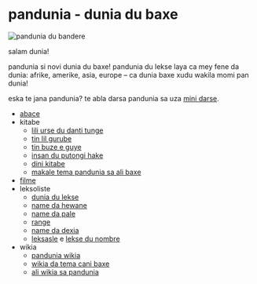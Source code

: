 # pandunia - dunia du baxe

![](http://www.pandunia.info/bandir/bandir.png "pandunia du bandere")

salam dunia!

pandunia si novi dunia du baxe!
pandunia du lekse laya ca mey fene da dunia:
afrike, amerike, asia, europe
– ca dunia baxe xudu wakila momi pan dunia!

eska te jana pandunia?
te abla darsa pandunia sa uza [mini darse](mini_darse.html).


* [abace](abc.md)
* kitabe
  * [lili urse du danti tunge](baru_dante.md)
  * [tin lil gurube](3_lil_gurube.md)
  * [tin buze e guye](3_buze_i_guy.md)
  * [insan du putongi hake](putong_hake.md)
  * [dini kitabe](dini_kitabe.md)
  * [makale tema pandunia sa ali baxe](makal_tema_pandunia.md)
* [filme](filme.md)
* leksoliste
  * [dunia du lekse](lekse/dunia_loge.html)
  * [name da hewane](lekse/hewan.html)
  * [name da pale](lekse/pal.html)
  * [range](lekse/ange.md)
  * [name da dexia](dexonam.md)
  * [leksasle](loge_asle.md) e [lekse du nombre](lekse_da_num.md)
* wikia
  * [pandunia wikia](https://pandunia.wikia.com/wiki/Pandunia_Wiki)
  * [wikia da tema cani baxe](http://eo.sani-bax.wikia.com/wiki/Kategorio:Sani_bax)
  * [ali wikia sa pandunia](http://eo.pandunia.wikia.com/wiki/Ali_pandunia_wikia)

